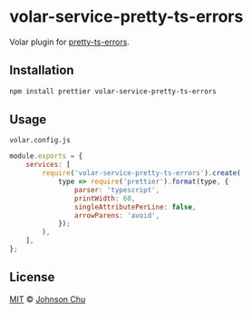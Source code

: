 # volar-service-pretty-ts-errors

Volar plugin for [pretty-ts-errors](https://github.com/yoavbls/pretty-ts-errors).

## Installation

```sh
npm install prettier volar-service-pretty-ts-errors
```

## Usage

`volar.config.js`

```js
module.exports = {
	services: [
		require('volar-service-pretty-ts-errors').create(
			type => require('prettier').format(type, {
				parser: 'typescript',
				printWidth: 60,
				singleAttributePerLine: false,
				arrowParens: 'avoid',
			});
		),
	],
};
```

## License

[MIT](LICENSE) © [Johnson Chu](https://github.com/johnsoncodehk)

